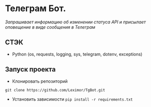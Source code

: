 # Телеграм Бот.
_Запрашивает информацию об изменении статуса API и присылает оповещение в виде сообщения в Телеграм_

## СТЭК
- Python (os, requests, logging, sys, telegram, dotenv, exceptions)

## Запуск проекта
- Клонировать репозиторий

```git clone https://github.com/Leximor/TgBot.git```

- Установить зависимости
```pip install -r requirements.txt```


